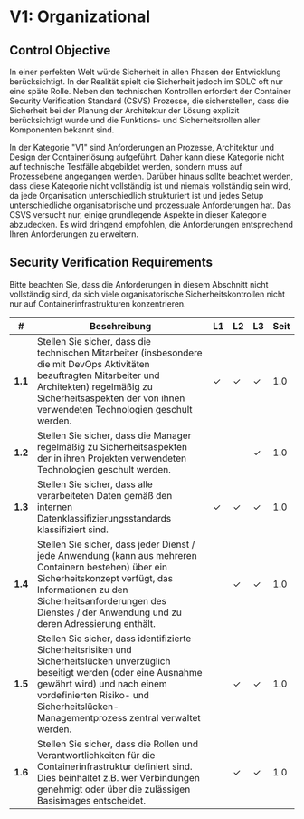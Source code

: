 # V1: Organizational

## Control Objective

In einer perfekten Welt würde Sicherheit in allen Phasen der Entwicklung berücksichtigt. In der Realität spielt die Sicherheit jedoch im SDLC oft nur eine späte Rolle. Neben den technischen Kontrollen erfordert der Container Security Verification Standard (CSVS) Prozesse, die sicherstellen, dass die Sicherheit bei der Planung der Architektur der Lösung explizit berücksichtigt wurde und die Funktions- und Sicherheitsrollen aller Komponenten bekannt sind.

In der Kategorie "V1" sind Anforderungen an Prozesse, Architektur und Design der Containerlösung aufgeführt. Daher kann diese Kategorie nicht auf technische Testfälle abgebildet werden, sondern muss auf Prozessebene angegangen werden. Darüber hinaus sollte beachtet werden, dass diese Kategorie nicht vollständig ist und niemals vollständig sein wird, da jede Organisation unterschiedlich strukturiert ist und jedes Setup unterschiedliche organisatorische und prozessuale Anforderungen hat. Das CSVS versucht nur, einige grundlegende Aspekte in dieser Kategorie abzudecken. Es wird dringend empfohlen, die Anforderungen entsprechend Ihren Anforderungen zu erweitern.

## Security Verification Requirements

Bitte beachten Sie, dass die Anforderungen in diesem Abschnitt nicht vollständig sind, da sich viele organisatorische Sicherheitskontrollen nicht nur auf Containerinfrastrukturen konzentrieren.

| # | Beschreibung | L1 | L2 | L3 | Seit |
| --- | --- | --- | --- | -- | -- |
| **1.1** | Stellen Sie sicher, dass die technischen Mitarbeiter (insbesondere die mit DevOps Aktivitäten beauftragten Mitarbeiter und Architekten) regelmäßig zu Sicherheitsaspekten der von ihnen verwendeten Technologien geschult werden. | ✓ | ✓ | ✓ | 1.0 |
| **1.2** | Stellen Sie sicher, dass die Manager regelmäßig zu Sicherheitsaspekten der in ihren Projekten verwendeten Technologien geschult werden. |  |  | ✓ | 1.0 |
| **1.3** | Stellen Sie sicher, dass alle verarbeiteten Daten gemäß den internen Datenklassifizierungsstandards klassifiziert sind. | ✓ | ✓ | ✓ | 1.0 |
| **1.4** | Stellen Sie sicher, dass jeder Dienst / jede Anwendung (kann aus mehreren Containern bestehen) über ein Sicherheitskonzept verfügt, das Informationen zu den Sicherheitsanforderungen des Dienstes / der Anwendung und zu deren Adressierung enthält. |  | ✓ | ✓ | 1.0 |
| **1.5** | Stellen Sie sicher, dass identifizierte Sicherheitsrisiken und Sicherheitslücken unverzüglich beseitigt werden (oder eine Ausnahme gewährt wird) und nach einem vordefinierten Risiko- und Sicherheitslücken-Managementprozess zentral verwaltet werden. |  | ✓ | ✓ | 1.0 |
| **1.6** | Stellen Sie sicher, dass die Rollen und Verantwortlichkeiten für die Containerinfrastruktur definiert sind. Dies beinhaltet z.B. wer Verbindungen genehmigt oder über die zulässigen Basisimages entscheidet. |  | ✓ | ✓ | 1.0 |
